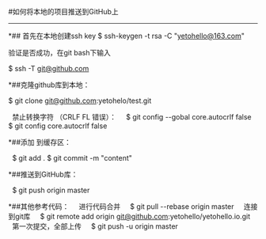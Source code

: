 #如何将本地的项目推送到GitHub上
***
*## 首先在本地创建ssh key
   $ ssh-keygen -t rsa -C "yetohello@163.com"

   验证是否成功，在git bash下输入

   $ ssh -T git@github.com

*##克隆github库到本地：

   $ git clone git@github.com:yetohelo/test.git

   禁止转换字符  （CRLF FL 错误）：
      $ git config --gobal core.autocrlf false 
      $ git config core.autocrlf false
      
*##添加 到缓存区：

   $ git add .
   $ git commit -m "content"

*##推送到GitHub库：

    $ git push origin master

*##其他参考代码：
     进行代码合并
     $ git pull --rebase origin master
     连接到git库
     $ git remote add origin git@github.com:yetohello/yetohello.io.git
     第一次提交，全部上传
     $ git push -u origin master
    
